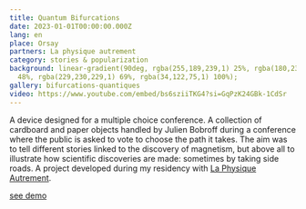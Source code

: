 ```yaml
---
title: Quantum Bifurcations
date: 2023-01-01T00:00:00.000Z
lang: en
place: Orsay
partners: La physique autrement
category: stories & popularization
background: linear-gradient(90deg, rgba(255,189,239,1) 25%, rgba(180,238,255,1)
  48%, rgba(229,230,229,1) 69%, rgba(34,122,75,1) 100%);
gallery: bifurcations-quantiques
video: https://www.youtube.com/embed/bs6sziiTKG4?si=GqPzK24GBk-1CdSr
---
```

A device designed for a multiple choice conference. A collection of cardboard and paper objects handled by Julien Bobroff during a conference where the public is asked to vote to choose the path it takes. The aim was to tell different stories linked to the discovery of magnetism, but above all to illustrate how scientific discoveries are made: sometimes by taking side roads. A project developed during my residency with [La Physique Autrement](https://hebergement.universite-paris-saclay.fr/supraconductivite/projet/toktoks/).

[see demo](https://youtu.be/uIqkitE1gqQ?feature=shared)
